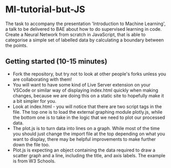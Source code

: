 # Ml-tutorial-but-JS
The task to accompany the presentation 'Introduction to Machine Learning', a talk to be delivered to BAE about how to do supervised learning in code. Create a Neural Network from scratch in JavaScript, that is able to categorise a simple set of labelled data by calculating a boundary between the points.

## Getting started (10-15 minutes)
- Fork the repository, but try not to look at other people's forks unless you are collaborating with them!
- You will want to have some kind of Live Server extension on your VSCode or similar way of displaying index.html quickly when making changes, because we are doing this on a static site to hopefully make it a bit simpler for you.
- Look at index.html - you will notice that there are two script tags in the file. The top one is to load the external graphing module plotly.js, while the bottom one is to take in the logic that we need to plot our processed data.
- The plot.js is to turn data into lines on a graph. While most of the time you should just change the import file at the top depending on what you want to display, there may be helpful improvements to make further down the file too.
- Plot.js is expecting an object containing the data required to draw a scatter graph and a line, including the title, and axis labels. The example is from W3 Schools.
